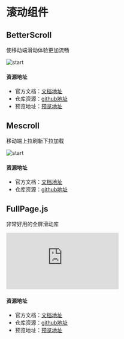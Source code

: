 # 滚动组件
## BetterScroll
使移动端滑动体验更加流畅

![start](https://img.shields.io/github/stars/ustbhuangyi/better-scroll?style=social)

#### 资源地址
- 官方文档：[文档地址](https://better-scroll.github.io/docs/zh-CN/)
- 仓库资源：[github地址](https://github.com/ustbhuangyi/better-scroll)
- 预览地址：[预览地址](https://better-scroll.github.io/examples/)

## Mescroll
移动端上拉刷新下拉加载

![start](https://img.shields.io/github/stars/ustbhuangyi/better-scroll?style=social)

#### 资源地址
- 官方文档：[文档地址](http://www.mescroll.com/api.html)
- 仓库资源：[github地址](https://github.com/mescroll/mescroll)

## FullPage.js
非常好用的全屏滑动库

![start](https://img.shields.io/github/stars/alvarotrigo/fullpage.js?style=social)

#### 资源地址
- 官方文档：[文档地址](https://github.com/alvarotrigo/fullPage.js/#fullpagejs)
- 仓库资源：[github地址](https://github.com/alvarotrigo/fullpage.js)
- 预览地址：[预览地址](https://alvarotrigo.com/fullPage/)
